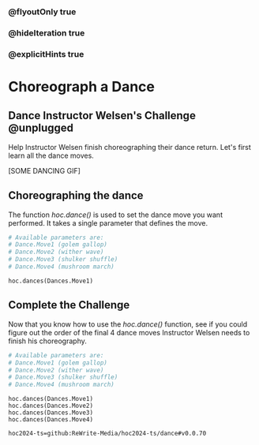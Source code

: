 ### @flyoutOnly true
### @hideIteration true
### @explicitHints true

# Choreograph a Dance

## Dance Instructor Welsen's Challenge @unplugged
Help Instructor Welsen finish choreographing their dance return. Let's first learn all the dance moves.

[SOME DANCING GIF]

## Choreographing the dance
The function *hoc.dance()* is used to set the dance move you want performed. It takes a single parameter that defines the move. 

```python
# Available parameters are:
# Dance.Move1 (golem gallop)
# Dance.Move2 (wither wave)
# Dance.Move3 (shulker shuffle)
# Dance.Move4 (mushroom march)
```
```python-template
hoc.dances(Dances.Move1)
```

## Complete the Challenge 
Now that you know how to use the *hoc.dance()* function, see if you could figure out the order of the final 4 dance moves Instructor Welsen needs to finish his choreography.

```python
# Available parameters are:
# Dance.Move1 (golem gallop)
# Dance.Move2 (wither wave)
# Dance.Move3 (shulker shuffle)
# Dance.Move4 (mushroom march)
```

```python-template
hoc.dances(Dances.Move1)
hoc.dances(Dances.Move2)
hoc.dances(Dances.Move3)
hoc.dances(Dances.Move4)
```

```package
hoc2024-ts=github:ReWrite-Media/hoc2024-ts/dance#v0.0.70
```